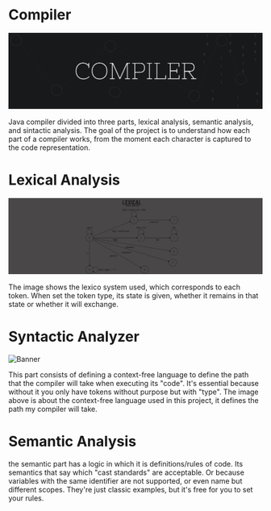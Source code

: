 # Compiler
![Banner](/img/COMPILER.png?raw=true)

Java compiler divided into three parts, lexical analysis, semantic analysis, and sintactic analysis. 
The goal of the project is to understand how each part of a compiler works, from the moment each character is captured to the code representation.

# Lexical Analysis
![Banner](/img/LEXICAL.png?raw=true)

The image shows the lexico system used, which corresponds to each token. When set the token type, its state is given, whether it remains in that state or whether it will exchange.

# Syntactic Analyzer
![Banner](/img/SINTATICA(GLC).png?raw=true)

This part consists of defining a context-free language to define the path that the compiler will take when executing its "code".
It's essential because without it you only have tokens without purpose but with "type".
The image above is about the context-free language used in this project, it defines the path my compiler will take.

# Semantic Analysis

the semantic part has a logic in which it is definitions/rules of code. Its semantics that say which "cast standards" are acceptable. Or because variables with the same identifier are not supported, or even name but different scopes. They're just classic examples, but it's free for you to set your rules.





